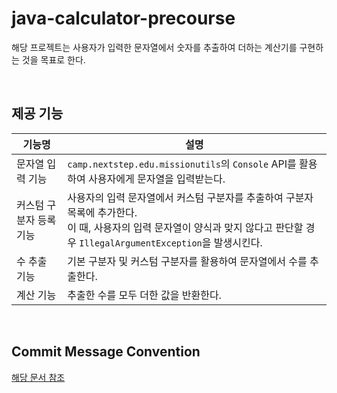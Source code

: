 # java-calculator-precourse
해당 프로젝트는 사용자가 입력한 문자열에서 숫자를 추출하여 더하는 계산기를 구현하는 것을 목표로 한다.

<br>

## 제공 기능

| 기능명 | 설명 |
| --- | --- |
| 문자열 입력 기능 | ```camp.nextstep.edu.missionutils```의 ```Console``` API를 활용하여 사용자에게 문자열을 입력받는다. |
| 커스텀 구분자 등록 기능 | 사용자의 입력 문자열에서 커스텀 구분자를 추출하여 구분자 목록에 추가한다.<br>이 때, 사용자의 입력 문자열이 양식과 맞지 않다고 판단할 경우 ```IllegalArgumentException```을 발생시킨다. |
| 수 추출 기능 | 기본 구분자 및 커스텀 구분자를 활용하여 문자열에서 수를 추출한다. |
| 계산 기능 | 추출한 수를 모두 더한 값을 반환한다. |

<br>

## Commit Message Convention
[해당 문서 참조](./Docs/commit.md)